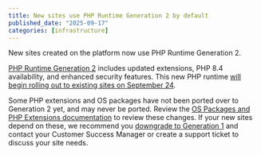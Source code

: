 ```yaml
---
title: New sites use PHP Runtime Generation 2 by default
published_date: "2025-09-17"
categories: [infrastructure]
---
```


New sites created on the platform now use PHP Runtime Generation 2.

[PHP Runtime Generation 2](/php-runtime-generation-2) includes updated extensions, PHP 8.4 availability, and enhanced security features. This new PHP runtime [will begin rolling out to existing sites on September 24](/php-runtime-generation-2#timeline).

Some PHP extensions and OS packages have not been ported over to Generation 2 yet, and may never be ported. Review the [OS Packages and PHP Extensions documentation](/php-runtime-generation-2#os-packages) to review these changes. If your new sites depend on these, we recommend you [downgrade to Generation 1](/php-runtime-generation-2#q-can-i-switch-back-to-the-previous-php-runtime-if-i-encounter-issues) and contact your Customer Success Manager or create a support ticket to discuss your site needs.
